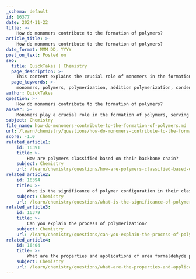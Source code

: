 ```yaml
---
_schema: default
id: 16377
date: 2024-11-22
title: >-
    How do monomers contribute to the formation of polymers?
article_title: >-
    How do monomers contribute to the formation of polymers?
date_format: MMM DD, YYYY
post_on_text: Posted on
seo:
  title: QuickTakes | Chemistry
  page_description: >-
    This content explains the crucial role of monomers in the formation of polymers, detailing the polymerization processes, examples of common monomers, and their biological significance.
  page_keywords: >-
    monomers, polymers, polymerization, addition polymerization, condensation polymerization, ethylene, styrene, butadiene, biological significance, macromolecules
author: QuickTakes
question: >-
    How do monomers contribute to the formation of polymers?
answer: >-
    Monomers play a crucial role in the formation of polymers, serving as the fundamental building blocks that chemically bond together to create long-chain molecules. A polymer is essentially a large molecule composed of many repeating units of monomers linked by covalent bonds. The process through which monomers combine to form polymers is known as polymerization.\n\n### Contribution of Monomers to Polymer Formation\n\n1. **Definition and Role**: A monomer is a small molecule that can react with other monomers to form a polymer. During polymerization, these monomers undergo chemical reactions that allow them to link together, resulting in the formation of a polymer chain. For example, in the case of biological polymers, amino acids (the monomers) link together through peptide bonds to form proteins.\n\n2. **Types of Polymerization**: There are various polymerization processes, including:\n   - **Addition (Chain) Polymerization**: In this process, monomers with unsaturated double bonds react to form a polymer chain. The double bond of one monomer opens up, allowing it to bond with another monomer, creating a covalent bond and extending the chain without the loss of any byproducts.\n   - **Condensation Polymerization**: This involves the reaction of monomers that results in the formation of a polymer along with the release of small molecules, such as water.\n\n3. **Examples of Monomers**: Common monomers include:\n   - **Ethylene**: Used to produce polyethylene, a widely used plastic.\n   - **Styrene**: A key monomer for polystyrene, used in various applications from packaging to insulation.\n   - **Butadiene**: Often used in the production of synthetic rubber.\n\n4. **Polymer Structure**: The resulting polymer can be a homopolymer, made from one type of monomer, or a copolymer, formed from two or more different monomers. The specific arrangement and type of monomers influence the properties of the resulting polymer, such as its strength, flexibility, and thermal stability.\n\n5. **Biological Significance**: In nature, monomers like glucose (in polysaccharides) and amino acids (in proteins) are essential for the structure and function of living organisms. For instance, cellulose, a polymer made from glucose monomers, provides structural support in plant cell walls.\n\nIn summary, monomers are integral to the formation of polymers, acting as the essential units that undergo chemical reactions to create complex macromolecules. Their specific characteristics and the manner in which they polymerize determine the properties and applications of the resulting polymers.
subject: Chemistry
file_name: how-do-monomers-contribute-to-the-formation-of-polymers.md
url: /learn/chemistry/questions/how-do-monomers-contribute-to-the-formation-of-polymers
score: -1.0
related_article1:
    id: 16391
    title: >-
        How are polymers classified based on their backbone chain?
    subject: Chemistry
    url: /learn/chemistry/questions/how-are-polymers-classified-based-on-their-backbone-chain
related_article2:
    id: 16394
    title: >-
        What is the significance of polymer configuration in their classification?
    subject: Chemistry
    url: /learn/chemistry/questions/what-is-the-significance-of-polymer-configuration-in-their-classification
related_article3:
    id: 16379
    title: >-
        Can you explain the process of polymerization?
    subject: Chemistry
    url: /learn/chemistry/questions/can-you-explain-the-process-of-polymerization
related_article4:
    id: 16404
    title: >-
        What are the properties and applications of urea formaldehyde polymers?
    subject: Chemistry
    url: /learn/chemistry/questions/what-are-the-properties-and-applications-of-urea-formaldehyde-polymers
---
```


&nbsp;